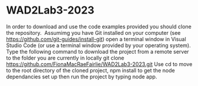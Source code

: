 # WAD2Lab3-2023
In order to download and use the code examples provided you should clone the repository. 
Assumimg you have Git installed on your computer (see https://github.com/git-guides/install-git) open a terminal window in Visual Studio Code (or use a terminal window provided by your operating system). Type the following command to download the project from a remote server to the folder you are currently in locally
git clone https://github.com/FionaMacRaeFairlie/WAD2Lab3-2023.git
Use cd to move to the root directory of the cloned project, npm install to get the node dependancies set up then run the project by typing node app.
